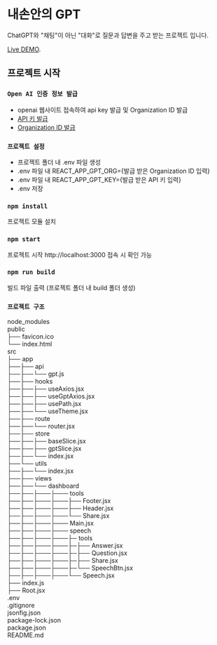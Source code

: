 # 내손안의 GPT

ChatGPT와 "채팅"이 아닌 "대화"로 질문과 답변을 주고 받는 프로젝트 입니다.

[Live DEMO](https://comforting-pothos-21fc93.netlify.app/speech).

## 프로젝트 시작

### `Open AI 인증 정보 발급`

- openai 웹사이트 접속하여 api key 발급 및 Organization ID 발급
- [API 키 발급](https://platform.openai.com/account/api-keys)
- [Organization ID 발급](https://platform.openai.com/account/org-settings)

### `프로젝트 설정`

- 프로젝트 폴더 내 .env 파일 생성
- .env 파일 내 REACT_APP_GPT_ORG={발급 받은 Organization ID 입력}
- .env 파일 내 REACT_APP_GPT_KEY={발급 받은 API 키 입력}
- .env 저장

### `npm install`

프로젝트 모듈 설치

### `npm start`

프로젝트 시작
http://localhost:3000 접속 시 확인 가능

### `npm run build`

빌드 파일 출력 (프로젝트 폴더 내 build 폴더 생성)

### `프로젝트 구조`

node_modules<br>
public<br>
├── favicon.ico <br/>
└── index.html <br/>
src<br>
├── app <br/>
├──├── api <br/>
├──├──└── gpt.js<br>
├──├── hooks <br/>
├──├──├── useAxios.jsx <br/>
├──├──├── useGptAxios.jsx <br/>
├──├──├── usePath.jsx <br/>
├──├──└── useTheme.jsx<br>
├──├── route <br/>
├──├──└── router.jsx<br>
├──├── store <br/>
├──├──├── baseSlice.jsx <br/>
├──├──├── gptSlice.jsx <br/>
├──├──└── index.jsx<br>
├──└── utils <br/>
├──├──└── index.jsx<br>
├──├── views <br/>
├──├──└── dashboard <br/>
├──├──├───├─── tools <br/>
├──├──├───├───├── Footer.jsx <br/>
├──├──├───├───├── Header.jsx <br/>
├──├──├───├───└── Share.jsx <br/>
├──├──├───├─── Main.jsx <br/>
├──├──├───├─── speech <br/>
├──├──├───├───├─ tools <br/>
├──├──├───├───├─├── Answer.jsx <br/>
├──├──├───├───├─├── Question.jsx <br/>
├──├──├───├───├─├── Share.jsx <br/>
├──├──├───├───├─└── SpeechBtn.jsx <br/>
├──├──├───├───└── Speech.jsx <br/>
├── index.js <br/>
├── Root.jsx <br/>
.env<br>
.gitignore<br>
jsonfig.json<br>
package-lock.json<br>
package.json<br>
README.md<br>
